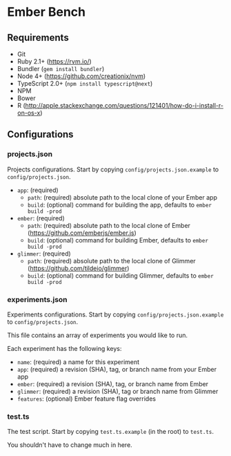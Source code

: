 # Ember Bench

## Requirements

* Git
* Ruby 2.1+ (https://rvm.io/)
* Bundler (`gem install bundler`)
* Node 4+ (https://github.com/creationix/nvm)
* TypeScript 2.0+ (`npm install typescript@next`)
* NPM
* Bower
* R (http://apple.stackexchange.com/questions/121401/how-do-i-install-r-on-os-x)

## Configurations

### projects.json

Projects configurations. Start by copying `config/projects.json.example` to
`config/projects.json`.

* `app`: (required)
  * `path`: (required) absolute path to the local clone of your Ember app
  * `build`: (optional) command for building the app, defaults to `ember build -prod`
* `ember`: (required)
  * `path`: (required) absolute path to the local clone of Ember (https://github.com/emberjs/ember.js)
  * `build`: (optional) command for building Ember, defaults to `ember build -prod`
* `glimmer`: (required)
  * `path`: (required) absolute path to the local clone of Glimmer (https://github.com/tildeio/glimmer)
  * `build`: (optional) command for building Glimmer, defaults to `ember build -prod`

### experiments.json

Experiments configurations. Start by copying `config/projects.json.example` to
`config/projects.json`.

This file contains an array of experiments you would like to run.

Each experiment has the following keys:

* `name`: (required) a name for this experiment
* `app`: (required) a revision (SHA), tag, or branch name from your Ember app
* `ember`: (required) a revision (SHA), tag, or branch name from Ember
* `glimmer`: (required) a revision (SHA), tag or branch name from Glimmer
* `features`: (optional) Ember feature flag overrides

### test.ts

The test script. Start by copying `test.ts.example` (in the root) to `test.ts`.

You shouldn't have to change much in here.
